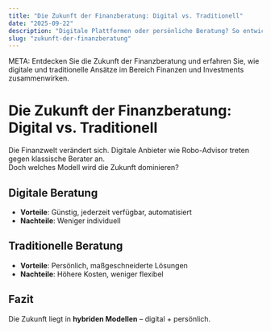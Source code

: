 ```yaml
---
title: "Die Zukunft der Finanzberatung: Digital vs. Traditionell"
date: "2025-09-22"
description: "Digitale Plattformen oder persönliche Beratung? So entwickelt sich die Finanzberatung der Zukunft."
slug: "zukunft-der-finanzberatung"
---
```


META: Entdecken Sie die Zukunft der Finanzberatung und erfahren Sie, wie digitale und traditionelle Ansätze im Bereich Finanzen und Investments zusammenwirken.  

# Die Zukunft der Finanzberatung: Digital vs. Traditionell

Die Finanzwelt verändert sich. Digitale Anbieter wie Robo-Advisor treten gegen klassische Berater an.  
Doch welches Modell wird die Zukunft dominieren?

## Digitale Beratung
- **Vorteile**: Günstig, jederzeit verfügbar, automatisiert  
- **Nachteile**: Weniger individuell  

## Traditionelle Beratung
- **Vorteile**: Persönlich, maßgeschneiderte Lösungen  
- **Nachteile**: Höhere Kosten, weniger flexibel  

## Fazit
Die Zukunft liegt in **hybriden Modellen** – digital + persönlich.
